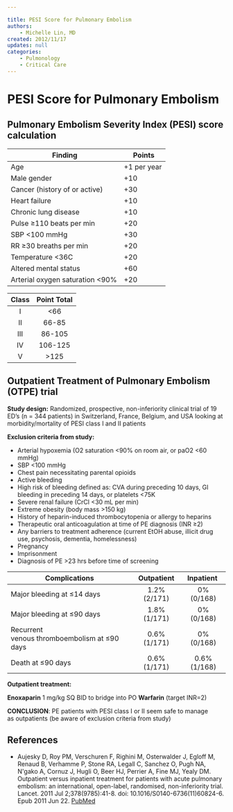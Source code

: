 ```yaml
---

title: PESI Score for Pulmonary Embolism
authors:
    - Michelle Lin, MD
created: 2012/11/17
updates: null
categories:
    - Pulmonology
    - Critical Care
---
```


# PESI Score for Pulmonary Embolism

## Pulmonary Embolism Severity Index (PESI) score calculation

|  **Finding**                       |  **Points** |
| ---------------------------------- | ----------- |
| Age                                | +1 per year |
| Male gender                        | +10         |
| Cancer (history of or active)      | +30         |
| Heart failure                      | +10         |
| Chronic lung disease               | +10         |
| Pulse ≥110 beats per min           | +20         |
| SBP &lt;100 mmHg                   | +30         |
| RR ≥30 breaths per min             | +20         |
| Temperature &lt;36C                | +20         |
| Altered mental status              | +60         |
| Arterial oxygen saturation &lt;90% | +20         |

| **Class** | **Point Total** |
| :-------: | :-------------: |
|     I     |      &lt;66     |
|     II    |      66-85      |
|    III    |      86-105     |
|     IV    |     106-125     |
|     V     |       >125      |

## Outpatient Treatment of Pulmonary Embolism (OTPE) trial

**Study design:** Randomized, prospective, non-inferiority clinical trial of 19 ED’s (n = 344 patients) in Switzerland, France, Belgium, and USA looking at morbidity/mortality of PESI class I and II patients

**Exclusion criteria from study:**

- Arterial hypoxemia (O2 saturation &lt;90% on room air, or paO2 &lt;60 mmHg)
- SBP &lt;100 mmHg
- Chest pain necessitating parental opioids
- Active bleeding
- High risk of bleeding defined as: CVA during preceding 10 days, GI bleeding in preceding 14 days, or platelets &lt;75K 
- Severe renal failure (CrCl &lt;30 mL per min)
- Extreme obesity (body mass >150 kg)
- History of heparin-induced thrombocytopenia or allergy to heparins
- Therapeutic oral anticoagulation at time of PE diagnosis (INR ≥2)
- Any barriers to treatment adherence (current EtOH abuse, illicit drug use, psychosis, dementia, homelessness)
- Pregnancy
- Imprisonment
- Diagnosis of PE >23 hrs before time of screening

| **Complications**                            |  **Outpatient**  | **Inpatient**  |
| -------------------------------------------- | :--------------: | :------------: |
| Major bleeding at ≤14 days                   |   1.2% (2/171)   |   0% (0/168)   |
| Major bleeding at ≤90 days                   |   1.8% (1/171)   |   0% (0/168)   |
| Recurrent venous thromboembolism at ≤90 days |   0.6% (1/171)   |   0% (0/168)   |
| Death at ≤90 days                            |   0.6% (1/171)   |  0.6% (1/168)  |

**Outpatient treatment:** 

**<span class="drug">Enoxaparin</span>** 1 mg/kg SQ BID to bridge into PO **<span class="drug">Warfarin</span>** (target INR=2)

**CONCLUSION**: PE patients with PESI class I or II seem safe to manage as outpatients (be aware of exclusion criteria from study)

## References

- Aujesky D, Roy PM, Verschuren F, Righini M, Osterwalder J, Egloff M, Renaud B, Verhamme P, Stone RA, Legall C, Sanchez O, Pugh NA, N'gako A, Cornuz J, Hugli O, Beer HJ, Perrier A, Fine MJ, Yealy DM. Outpatient versus inpatient treatment for patients with acute pulmonary embolism: an international, open-label, randomised, non-inferiority trial. Lancet. 2011 Jul 2;378(9785):41-8. doi: 10.1016/S0140-6736(11)60824-6. Epub 2011 Jun 22. [PubMed](https://www.ncbi.nlm.nih.gov/pubmed/?term=21703676)
